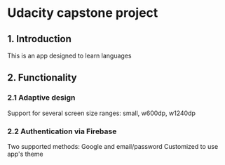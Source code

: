# Udacity capstone project

## 1. Introduction
This is an app designed to learn languages

## 2. Functionality

### 2.1 Adaptive design
Support for several screen size ranges: small, w600dp, w1240dp

### 2.2 Authentication via Firebase
Two supported methods: Google and email/password
Customized to use app's theme